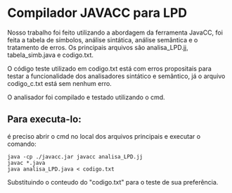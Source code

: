 # Compilador JAVACC para LPD

Nosso trabalho foi feito utilizando a abordagem da ferramenta JavaCC, foi feita a tabela de símbolos, análise sintática, análise semântica e o tratamento de erros. Os principais arquivos são analisa_LPD.jj, tabela_simb.java e codigo.txt.

O código teste utilizado em codigo.txt está com erros propositais para testar a funcionalidade dos analisadores sintático e semântico, já o arquivo codigo_c.txt está sem nenhum erro.

O analisador foi compilado e testado utilizando o cmd. 

## Para executa-lo:

é preciso abrir o cmd no local dos arquivos principais e executar o comando: 

```
java -cp ./javacc.jar javacc analisa_LPD.jj
javac *.java
java analisa_LPD.java < codigo.txt
```

Substituindo o conteudo do "codigo.txt" para o teste de sua preferência.